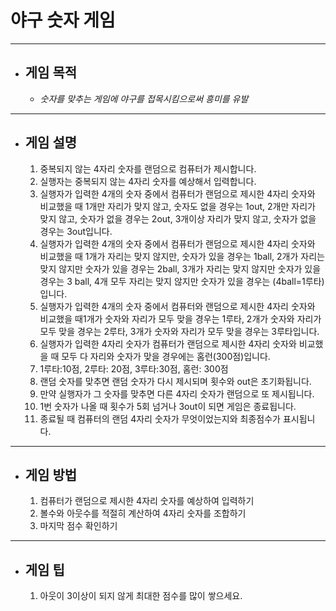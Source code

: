 # 야구 숫자 게임
-----------------------------------------------------
+ ## 게임 목적
  + *숫자를 맞추는 게임에 야구를 접목시킴으로써 흥미를 유발*
---------------------------------------------------------------------------------------------------------
+ ## 게임 설명
  1. 중복되지 않는 4자리 숫자를 랜덤으로 컴퓨터가 제시합니다.
  2. 실행자는 중복되지 않는 4자리 숫자를 예상해서 입력합니다.
  3. 실행자가 입력한 4개의 숫자 중에서 컴퓨터가 랜덤으로 제시한 4자리 숫자와 비교했을 때 1개만 자리가 맞지 않고, 숫자도 없을 경우는 1out, 2개만 자리가 맞지 않고, 숫자가 없을  경우는  2out, 3개이상 자리가 맞지 않고, 숫자가 없을 경우는 3out입니다.
  4. 실행자가 입력한 4개의 숫자 중에서 컴퓨터가 랜덤으로 제시한 4자리 숫자와 비교했을 때 1개가 자리는 맞지 않지만, 숫자가 있을 경우는 1ball, 2개가 자리는 맞지 않지만 숫자가 있을 경우는 2ball, 3개가 자리는 맞지 않지만 숫자가 있을 경우는 3 ball, 4개 모두 자리는 맞지 않지만 숫자가 있을 경우는 (4ball=1루타) 입니다.
  5. 실행자가 입력한 4개의 숫자 중에서 컴퓨터와 랜덤으로 제시한 4자리 숫자와 비교했을 때1개가 숫자와 자리가 모두 맞을 경우는 1루타, 2개가 숫자와 자리가 모두 맞을 경우는  2루타, 3개가 숫자와 자리가 모두 맞을 경우는 3루타입니다.
  6. 실행자가 입력한 4자리 숫자가 컴퓨터가 랜덤으로 제시한 4자리 숫자와 비교했을 때 모두 다 자리와 숫자가 맞을 경우에는 홈런(300점)입니다.
  7. 1루타:10점, 2루타: 20점, 3루타:30점, 홈런: 300점
  8. 랜덤 숫자를 맞추면 랜덤 숫자가 다시 제시되며 횟수와 out은 초기화됩니다.
  9. 만약 실행자가 그 숫자를 맞추면 다른 4자리 숫자가 랜덤으로 또 제시됩니다.
  10. 1번 숫자가 나올 때 횟수가 5회 넘거나  3out이 되면 게임은 종료됩니다.
  11. 종료될 때 컴퓨터의 랜덤 4자리 숫자가 무엇이었는지와 최종점수가 표시됩니다.
-------------------------------------------------------------------------------------------------------
+ ## 게임 방법
  1. 컴퓨터가 랜덤으로 제시한 4자리 숫자를 예상하여 입력하기
  2. 볼수와 아웃수를 적절히 계산하여 4자리 숫자를 조합하기
  3. 마지막 점수 확인하기
-------------------------------------------------------------------------------------------------------
+ ## 게임 팁
  1. 아웃이 3이상이 되지 않게 최대한 점수를 많이 쌓으세요.
